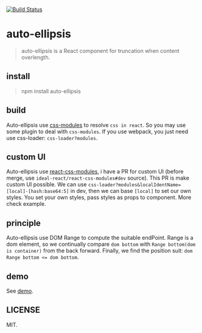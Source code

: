 [![Build Status](https://travis-ci.org/ustccjw/auto-ellipsis.svg)](https://travis-ci.org/ustccjw/auto-ellipsis)

# auto-ellipsis

> auto-ellipsis is a React component for truncation when content overlength.

## install

> npm install auto-ellipsis

## build

Auto-ellipsis use [css-modules][1] to resolve `css in react`. So you may use some plugin to deal with `css-modules`. If you use webpack, you just need use css-loader: `css-loader?modules`.

## custom UI

Auto-ellipsis use [react-css-modules][2], i have a PR for custom UI (before merge, use `ideal-react/react-css-modules#dev` source). This PR is make custom UI possible. We can use `css-loader?modules&localIdentName=[local]-[hash:base64:5]` in dev, then we can base `[local]` to set our own styles.
You set your own styles, pass styles as props to component. More check example.

## principle

Auto-ellipsis use DOM Range to compute the suitable endPoint. Range is a dom element, so we continually compare `dom bottom` with `Range bottom(dom is container)` from the back forward. Finally, we find the position suit: `dom Range bottom <= dom bottom`.

## demo

See [demo][3].

## LICENSE

MIT.

[1]: https://github.com/css-modules/css-modules
[2]: https://github.com/gajus/react-css-modules
[3]: http://ideal-react.github.io


